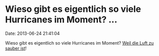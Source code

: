 Wieso gibt es eigentlich so viele Hurricanes im Moment? \...
============================================================

Date: 2013-06-24 21:41:04

Wieso gibt es eigentlich so viele Hurricanes im Moment? [Weil die Luft
zu sauber
ist](http://www.newscientist.com/article/dn23743-want-fewer-hurricanes-pollute-the-air.html)!
